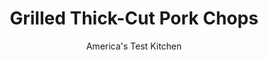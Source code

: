 ---
layout: ../../layouts/MarkdownPostLayout.astro
title: Grilled Thick-Cut Pork Chops
author: America's Test Kitchen
pubDate: 2023-03-15
description: "With the right grill setup, youll find thick cut chops are even easier to grill than thin ones."
image_url: https://res.cloudinary.com/hksqkdlah/image/upload/ar_1:1,c_fill,dpr_2.0,f_auto,fl_lossy.progressive.strip_profile,g_faces:auto,q_auto:low,w_344/26114_sfs-grilled-pork-chops-026
tags: ["Main Courses","Pork","Grilling & Barbecue","Cookbook Collection"]
calories: 1951
protein: 53
carbohydrates: 
fats: 
fiber: 
ingredients: ["3 tablespoons, salt","4 (12-ounce), bone-in pork rib chops or center-cut chops, 1 1/2 inches thick, trimmed",", Pepper","2 tablespoons, unsalted butter, softened","1 teaspoon, minced fresh chives","1/2 teaspoon, Dijon mustard","1/2 teaspoon, grated lemon zest"]
serves: 4
time: "1 hour, plus 1 hour brining"
instructions: ["Dissolve salt in 1 1/2 quarts cold water in large container. Submerge pork in brine, cover, and refrigerate for 1 hour. Remove pork from brine, pat dry with paper towels, and cut slits about 2 inches apart through fat around each chop. Season with pepper. Mix butter, chives, mustard, and lemon zest in bowl and refrigerate until firm, about 15 minutes. (Chive butter can be refrigerated, covered, for up to 1 day.)","For a charcoal grill: Open bottom vent completely. Light large chimney starter filled with charcoal briquettes (6 quarts). When top coals are partially covered with ash, pour two-thirds evenly over grill, then pour remaining coals over half of grill. Set cooking grate in place, cover, and open lid vent completely. Heat grill until hot, about 5 minutes.","For a gas grill: Turn all burners to high, cover, and heat grill until hot, about 15 minutes. Leave primary burner on high and turn other burner(s) to medium-low.","Clean and oil cooking grate. Grill chops (covered if using gas) on hot part of grill until browned, about 3 minutes per side. Slide chops to cool part of grill and cook until meat registers 145 degrees, 7 to 9 minutes, flipping halfway through grilling. Transfer chops to platter and top with chilled chive butter. Tent loosely with aluminum foil and let rest for 5 to 10 minutes. Serve."]
nutrition: ["893 mg Potassium","537 mg Phosphorus","56 mg Calcium","1 mg Iron","66 mg Magnesium","812 mg Sodium","4 mg Zinc","28 g Fat","16 mg Niacin (B3)","10 g Monounsaturated","3 g Polyunsaturated","1 mg Thiamin (B1)","1 µg Vitamin D","191 mg Cholesterol","11 g Saturated","2 µg Vitamin K","180 g Water","53 g Protein","1 µg Vitamin B12","1 mg Vitamin B6","54 µg Vitamin A","487 kcal Energy","1951 calories"]
notes: "If you’re using enhanced pork, skip the brining and season the chops with salt along with the pepper in step 1."
---